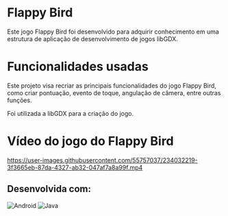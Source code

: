 # Flappy Bird

Este jogo Flappy Bird foi desenvolvido para adquirir conhecimento em uma estrutura de aplicação de desenvolvimento de jogos libGDX. 

# Funcionalidades usadas


Este projeto visa recriar as principais funcionalidades do jogo Flappy Bird,
como criar pontuação, evento de toque, angulação de câmera, entre outras funções.

Foi utilizada a libGDX para a criação do jogo.


# Vídeo do jogo do Flappy Bird
https://user-images.githubusercontent.com/55757037/234032219-3f3665eb-87da-4327-ab32-047af7a8a99f.mp4

## Desenvolvida com:
![Android](https://img.shields.io/badge/Android-3DDC84?style=for-the-badge&logo=android&logoColor=white)
![Java](https://img.shields.io/badge/Java-ED8B00?style=for-the-badge&logo=java&logoColor=white)
